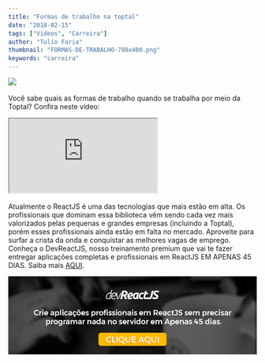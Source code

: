 ```yaml
---
title: "Formas de trabalho na toptal"
date: "2018-02-15"
tags: ["Videos", "Carreira"]
author: "Tulio Faria"
thumbnail: "FORMAS-DE-TRABALHO-790x400.png"
keywords: "carreira"
---
```


![](https://www.devpleno.com/wp-content/uploads/2018/02/FORMAS-DE-TRABALHO-790x400.png)

Você sabe quais as formas de trabalho quando se trabalha por meio da Toptal? Confira neste vídeo:


<div class="embed-responsive embed-responsive-16by9"> 
<iframe class="embed-responsive-item" src="https://www.youtube.com/embed/BqwZploELyA" allowfullscreen></iframe>
 </div>

Atualmente o ReactJS é uma das tecnologias que mais estão em alta. Os profissionais que dominam essa biblioteca vêm sendo cada vez mais valorizados pelas pequenas e grandes empresas (incluindo a Toptal), porém esses profissionais ainda estão em falta no mercado. Aproveite para surfar a crista da onda e conquistar as melhores vagas de emprego. Conheça o DevReactJS, nosso treinamento premium que vai te fazer entregar aplicações completas e profissionais em ReactJS EM APENAS 45 DIAS. Saiba mais <a href="https://www.devpleno.com/devreactjs/">AQUI</a>.

![](295333ff-cec1-4499-a626-c5101ff9c5f5.png)